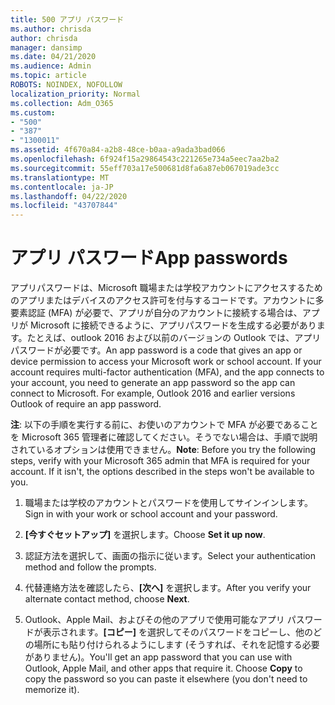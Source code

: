 ```yaml
---
title: 500 アプリ パスワード
ms.author: chrisda
author: chrisda
manager: dansimp
ms.date: 04/21/2020
ms.audience: Admin
ms.topic: article
ROBOTS: NOINDEX, NOFOLLOW
localization_priority: Normal
ms.collection: Adm_O365
ms.custom:
- "500"
- "387"
- "1300011"
ms.assetid: 4f670a84-a2b8-48ce-b0aa-a9ada3bad066
ms.openlocfilehash: 6f924f15a29864543c221265e734a5eec7aa2ba2
ms.sourcegitcommit: 55eff703a17e500681d8fa6a87eb067019ade3cc
ms.translationtype: MT
ms.contentlocale: ja-JP
ms.lasthandoff: 04/22/2020
ms.locfileid: "43707844"
---
```

# <a name="app-passwords"></a><span data-ttu-id="3c157-102">アプリ パスワード</span><span class="sxs-lookup"><span data-stu-id="3c157-102">App passwords</span></span>

<span data-ttu-id="3c157-p101">アプリパスワードは、Microsoft 職場または学校アカウントにアクセスするためのアプリまたはデバイスのアクセス許可を付与するコードです。アカウントに多要素認証 (MFA) が必要で、アプリが自分のアカウントに接続する場合は、アプリが Microsoft に接続できるように、アプリパスワードを生成する必要があります。たとえば、outlook 2016 および以前のバージョンの Outlook では、アプリパスワードが必要です。</span><span class="sxs-lookup"><span data-stu-id="3c157-p101">An app password is a code that gives an app or device permission to access your Microsoft work or school account. If your account requires multi-factor authentication (MFA), and the app connects to your account, you need to generate an app password so the app can connect to Microsoft. For example, Outlook 2016 and earlier versions Outlook of require an app password.</span></span>

 <span data-ttu-id="3c157-p102">**注**: 以下の手順を実行する前に、お使いのアカウントで MFA が必要であることを Microsoft 365 管理者に確認してください。そうでない場合は、手順で説明されているオプションは使用できません。</span><span class="sxs-lookup"><span data-stu-id="3c157-p102">**Note**: Before you try the following steps, verify with your Microsoft 365 admin that MFA is required for your account. If it isn't, the options described in the steps won't be available to you.</span></span>

1. <span data-ttu-id="3c157-108">職場または学校のアカウントとパスワードを使用してサインインします。</span><span class="sxs-lookup"><span data-stu-id="3c157-108">Sign in with your work or school account and your password.</span></span>

2. <span data-ttu-id="3c157-109">**[今すぐセットアップ]** を選択します。</span><span class="sxs-lookup"><span data-stu-id="3c157-109">Choose **Set it up now**.</span></span>

3. <span data-ttu-id="3c157-110">認証方法を選択して、画面の指示に従います。</span><span class="sxs-lookup"><span data-stu-id="3c157-110">Select your authentication method and follow the prompts.</span></span>

4. <span data-ttu-id="3c157-111">代替連絡方法を確認したら、**[次へ]** を選択します。</span><span class="sxs-lookup"><span data-stu-id="3c157-111">After you verify your alternate contact method, choose **Next**.</span></span>

5. <span data-ttu-id="3c157-p103">Outlook、Apple Mail、およびその他のアプリで使用可能なアプリ パスワードが表示されます。**[コピー]** を選択してそのパスワードをコピーし、他のどの場所にも貼り付けられるようにします (そうすれば、それを記憶する必要がありません)。</span><span class="sxs-lookup"><span data-stu-id="3c157-p103">You'll get an app password that you can use with Outlook, Apple Mail, and other apps that require it. Choose **Copy** to copy the password so you can paste it elsewhere (you don't need to memorize it).</span></span>
